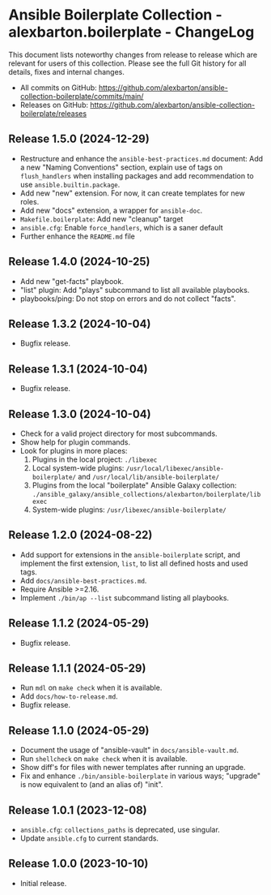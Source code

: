 # Ansible Boilerplate Collection - alexbarton.boilerplate - ChangeLog

This document lists noteworthy changes from release to release which are
relevant for users of this collection. Please see the full Git history for all
details, fixes and internal changes.

- All commits on GitHub:
  <https://github.com/alexbarton/ansible-collection-boilerplate/commits/main/>
- Releases on GitHub:
  <https://github.com/alexbarton/ansible-collection-boilerplate/releases>

## Release 1.5.0 (2024-12-29)

- Restructure and enhance the `ansible-best-practices.md` document: Add a new
  "Naming Conventions" section, explain use of tags on `flush_handlers` when
  installing packages and add recommendation to use `ansible.builtin.package`.
- Add new "new" extension. For now, it can create templates for new roles.
- Add new "docs" extension, a wrapper for `ansible-doc`.
- `Makefile.boilerplate`: Add new "cleanup" target
- `ansible.cfg`: Enable `force_handlers`, which is a saner default
- Further enhance the `README.md` file

## Release 1.4.0 (2024-10-25)

- Add new "get-facts" playbook.
- "list" plugin: Add "plays" subcommand to list all available playbooks.
- playbooks/ping: Do not stop on errors and do not collect "facts".

## Release 1.3.2 (2024-10-04)

- Bugfix release.

## Release 1.3.1 (2024-10-04)

- Bugfix release.

## Release 1.3.0 (2024-10-04)

- Check for a valid project directory for most subcommands.
- Show help for plugin commands.
- Look for plugins in more places:
    1. Plugins in the local project:
        `./libexec`
    2. Local system-wide plugins:
        `/usr/local/libexec/ansible-boilerplate/` and
        `/usr/local/lib/ansible-boilerplate/`
    3. Plugins from the local "boilerplate" Ansible Galaxy collection:
        `./ansible_galaxy/ansible_collections/alexbarton/boilerplate/libexec`
    4. System-wide plugins:
        `/usr/libexec/ansible-boilerplate/`

## Release 1.2.0 (2024-08-22)

- Add support for extensions in the `ansible-boilerplate` script, and implement
  the first extension, `list`, to list all defined hosts and used tags.
- Add `docs/ansible-best-practices.md`.
- Require Ansible >=2.16.
- Implement `./bin/ap --list` subcommand listing all playbooks.

## Release 1.1.2 (2024-05-29)

- Bugfix release.

## Release 1.1.1 (2024-05-29)

- Run `mdl` on `make check` when it is available.
- Add `docs/how-to-release.md`.
- Bugfix release.

## Release 1.1.0 (2024-05-29)

- Document the usage of "ansible-vault" in `docs/ansible-vault.md`.
- Run `shellcheck` on `make check` when it is available.
- Show diff's for files with newer templates after running an upgrade.
- Fix and enhance `./bin/ansible-boilerplate` in various ways; "upgrade" is now
  equivalent to (and an alias of) "init".

## Release 1.0.1 (2023-12-08)

- `ansible.cfg`: `collections_paths` is deprecated, use singular.
- Update `ansible.cfg` to current standards.

## Release 1.0.0 (2023-10-10)

- Initial release.
